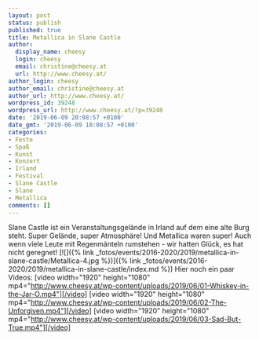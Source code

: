 ```yaml
---
layout: post
status: publish
published: true
title: Metallica in Slane Castle
author:
  display_name: cheesy
  login: cheesy
  email: christine@cheesy.at
  url: http://www.cheesy.at/
author_login: cheesy
author_email: christine@cheesy.at
author_url: http://www.cheesy.at/
wordpress_id: 39248
wordpress_url: http://www.cheesy.at/?p=39248
date: '2019-06-09 20:08:57 +0100'
date_gmt: '2019-06-09 18:08:57 +0100'
categories:
- Feste
- Spaß
- Kunst
- Konzert
- Irland
- Festival
- Slane Castle
- Slane
- Metallica
comments: []
---
```

Slane Castle ist ein Veranstaltungsgelände in Irland auf dem eine alte Burg steht. Super Gelände, super Atmosphäre! Und Metallica waren super! Auch wenn viele Leute mit Regenmänteln rumstehen - wir hatten Glück, es hat nicht geregnet!
[![]({% link _fotos/events/2016-2020/2019/metallica-in-slane-castle/Metallica-4.jpg %})]({% link _fotos/events/2016-2020/2019/metallica-in-slane-castle/index.md %})
Hier noch ein paar Videos:
[video width="1920" height="1080" mp4="http://www.cheesy.at/wp-content/uploads/2019/06/01-Whiskey-in-the-Jar-O.mp4"][/video]
[video width="1920" height="1080" mp4="http://www.cheesy.at/wp-content/uploads/2019/06/02-The-Unforgiven.mp4"][/video]
[video width="1920" height="1080" mp4="http://www.cheesy.at/wp-content/uploads/2019/06/03-Sad-But-True.mp4"][/video]
